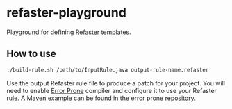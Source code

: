 # refaster-playground

Playground for defining [Refaster](https://errorprone.info/docs/refaster)
templates.

## How to use

```bash
./build-rule.sh /path/to/InputRule.java output-rule-name.refaster 
```

Use the output Refaster rule file to produce a patch for your project. 
You will need to enable [Error Prone](https://errorprone.info/docs/installation)
compiler and configure it to use your Refaster rule. A Maven example can be found
in the error prone [repository](https://github.com/google/error-prone/blob/v2.3.1/examples/maven/refaster-based-cleanup/pom.xml). 
